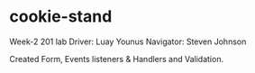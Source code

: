 # cookie-stand
Week-2 201 lab
Driver: Luay Younus
Navigator: Steven Johnson

Created Form, Events listeners & Handlers and Validation.
